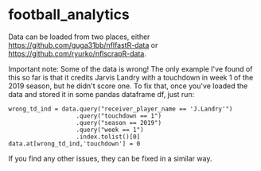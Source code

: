 # football_analytics

Data can be loaded from two places, either https://github.com/guga31bb/nflfastR-data or https://github.com/ryurko/nflscrapR-data.

Important note: Some of the data is wrong! The only example I've found of this so far is that it credits Jarvis Landry with a touchdown in week 1 of the 2019 season, but he didn't score one. To fix that, once you've loaded the data and stored it in some pandas dataframe df, just run:

```
wrong_td_ind = data.query("receiver_player_name == 'J.Landry'")
                   .query("touchdown == 1")
                   .query("season == 2019")
                   .query("week == 1")
                   .index.tolist()[0]
data.at[wrong_td_ind,'touchdown'] = 0
```
If you find any other issues, they can be fixed in a similar way.

